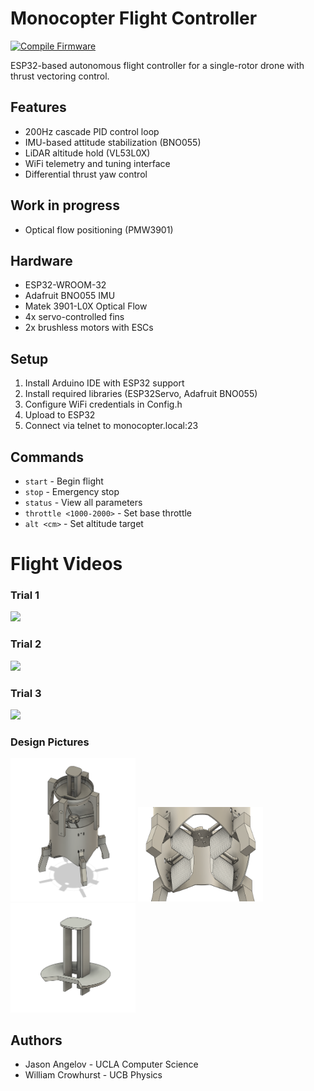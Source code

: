 # Monocopter Flight Controller

[![Compile Firmware](https://github.com/jasonangelov/monocopter_flight_controller/actions/workflows/compile.yml/badge.svg)](https://github.com/jasonangelov/monocopter_flight_controller/actions/workflows/compile.yml)


ESP32-based autonomous flight controller for a single-rotor drone with thrust vectoring control.

## Features
- 200Hz cascade PID control loop
- IMU-based attitude stabilization (BNO055)
- LiDAR altitude hold (VL53L0X)
- WiFi telemetry and tuning interface
- Differential thrust yaw control

## Work in progress 
- Optical flow positioning (PMW3901)

## Hardware
- ESP32-WROOM-32
- Adafruit BNO055 IMU
- Matek 3901-L0X Optical Flow
- 4x servo-controlled fins
- 2x brushless motors with ESCs

## Setup
1. Install Arduino IDE with ESP32 support
2. Install required libraries (ESP32Servo, Adafruit BNO055)
3. Configure WiFi credentials in Config.h
4. Upload to ESP32
5. Connect via telnet to monocopter.local:23

## Commands
- `start` - Begin flight
- `stop` - Emergency stop
- `status` - View all parameters
- `throttle <1000-2000>` - Set base throttle
- `alt <cm>` - Set altitude target

# Flight Videos

### Trial 1
[![](https://img.youtube.com/vi/riI-cIHnShg/hqdefault.jpg)](https://www.youtube.com/watch?v=riI-cIHnShg)

### Trial 2
[![](https://img.youtube.com/vi/cCDeujReH3Y/hqdefault.jpg)](https://youtu.be/cCDeujReH3Y)

### Trial 3
[![](https://img.youtube.com/vi/jJXlnwY6VRc/hqdefault.jpg)](https://www.youtube.com/watch?v=jJXlnwY6VRc)

### Design Pictures
<img src="pictures/V4/V4.png" alt="drawing" width="200"/>

<img src="pictures/V4/V4 Vanes.png" alt="drawing" width="200"/>

<img src="pictures/V4/V4 Battery holder.png" alt="drawing" width="200"/>

## Authors
- Jason Angelov - UCLA Computer Science
- William Crowhurst - UCB Physics
